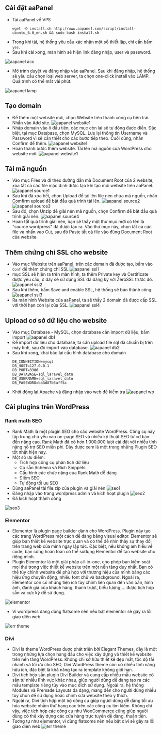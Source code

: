 ## Cài đặt aaPanel
- Tải aaPanel về VPS
	```
	wget -O install.sh http://www.aapanel.com/script/install-ubuntu_6.0_en.sh && sudo bash install.sh
	```
- Trong khi tải, hệ thống yêu cầu xác nhận một số thiết lâp, chỉ cần bấm ``yes``.
- Sau khi cài xong, màn hình sẽ hiện link đăng nhập, user và password.

![aapanel acc](/image/aa_acc.png)
- Mở trình duyệt và đăng nhập vào aaPanel. Sau khi đăng nhập, hệ thống sẽ yêu cầu chọn loại web server, ta chọn one-click install vào LAMP. Quá trình có thể mất vài phút.

![aapanel lamp](/image/aa_lamp.png)
## Tạo domain
- Để thêm một website mới, chọn Website trên thanh công cụ bên trái. Nhấn vào Add site.
![aapanel website1](/image/aa_website1.png)
- Nhập domain vào ô đầu tiên, các mục còn lại sẽ tự động được điền. Đặc biệt, tại mục Database, chọn MySQL. Lưu lại thông tin Username và Password vì sẽ cần thiết cho các bước tiếp theo. Cuối cùng, nhấn Confirm để thêm.
![aapanel website1](/image/aa_website2.png)
- Hoàn thành bước thêm website. Tải lên mã nguồn của WordPress cho website mới.
![aapanel website1](/image/aa_website3.png)
## Tải mã nguồn
- Vào mục Files và đi theo đường dẫn mà Document Root của 2 website, xóa tất cả các file mặc định được tạo khi tạo mới website trên aaPanel.
![aapanel source1](/image/aa_source1.png)
- Sau khi đã xóa hết, chọn Upload để tải lên file nén chứa mã nguồn, nhấn Comfirm upload để bắt đầu quá trình tải lên.
![aapanel source2](/image/aa_source2.png)
![aapanel source3](/image/aa_source3.png)
- Sau đó, chọn Unzip để giải nén mã nguồn, chọn Confirm để bắt đầu quá trình giải nén.
![aapanel source4](/image/aa_source4.png)
- Hoàn tất quá trình giải nén, bạn sẽ thấy một thư mục mới có tên là "source wordpress" đã được tạo ra. Vào thư mục này, chọn tất cả các file và nhấn vào Cut, sau đó Paste tất cả file vào đúng Document Root của website.
## Thêm chứng chỉ SSL cho website
- Vào mục Website trên aaPanel, trên các domain đã được tạo, bấm vào ``Conf`` để thêm chứng chỉ SSL
![aapanel ssl1](/image/aa_ssl1.png)
- mục SSL sẽ hiện ra trên màn hình, ta thêm Private key và Certificate được yêu cầu, ở đây sẽ sử dụng SSL đã đăng ký với ZeroSSL trước đó.
![aapanel ssl2](/image/aa_ssl2.png)
- Sau khi thêm, bấm Save and enable SSL, hệ thống sẽ báo thành công.
![aapanel ssl3](/image/aa_ssl3.png)
- Ra màn hình Website của aaPanel, ta sẽ thấy 2 domain đã được cấp SSL với thời hạn còn lại của SSL.
![aapanel ssl4](/image/aa_ssl4.png)
## Upload cơ sở dữ liệu cho website
- Vào mục Database - MySQL, chọn database cần import dữ liệu, bấm Import
![aapanel db1](/image/aa_db1.png)
- Để import dữ liệu cho database, ta cần upload file sql đã chuẩn bị trên máy tính, sau đó import vào database.
![aapanel db2](/image/aa_db2.png)
- Sau khi xong, khai báo lại cấu hình database cho domain
	```
	DB_CONNECTION=mysql
	DB_HOST=127.0.0.1
	DB_PORT=3306
	DB_DATABASE=sql_laravel_datn
	DB_USERNAME=sql_laravel_datn
	DB_PASSWORD=ba3d87b6aff5a
	```
- Khởi động lại Apache và đăng nhập vào web để kiểm tra
![aapanel wp](/image/aa_wp.png)
## Cài plugins trên WordPress
### Rank math SEO
- Rank Math là một plugin SEO cho các website WordPress. Công cụ này tập trung chủ yếu vào on-page SEO và nhiều kỹ thuật SEO từ cơ bản đến nâng cao. Rank Math đã có hơn 1.000.000 lượt cài đặt với nhiều tính năng hỗ trợ SEO miễn phí. Đây được xem là một trong những Plugin SEO tốt nhất hiện nay.
- Một số ưu điểm:
	+ Tích hợp công cụ phân tích dữ liệu
	+ Có sẵn Schema và Rich Snippets
	+ Cấu hình các chức năng của Rank Math dễ dàng
	+ Điểm SEO
	+ Tự động tối ưu SEO
- Dùng aaPanel tải file.zip của plugin và giải nén
![seo1](/image/seo1.png)
- Đăng nhập vào trang wordpress admin và kích hoạt plugin
![seo2](/image/seo2.png)
- Đã kích hoạt thành công

![seo3](/image/seo3.png)
### Elementor
- Elementor là plugin page builder dành cho WordPress. Plugin này tạo các trang WordPress một cách dễ dàng bằng visual editor. Elementor sẽ giúp bạn thiết kế website trực quan và có thể dễ nhìn thấy sự thay đổi trên trang web của mình ngay lập tức. Đặc biệt, nếu không am hiểu về code, bạn cũng hoàn toàn có thể sửdụng Elementor để tạo website cho riêng mình.
- Plugin Elementor là một giải pháp all-in-one, cho phép bạn kiểm soát mọi thứ trong việc thiết kế website trên một nền tảng duy nhất. Bạn có thể tùy chỉnh website để phù hợp với thương hiệu của mình bằng các hiệu ứng chuyển động, nhiều font chữ và background. Ngoài ra, Elementor còn có những tiện ích tùy chỉnh liên quan đến văn bản, hình ảnh, đánh giá của khách hàng, thanh trượt, biểu tượng,... được tích hợp sẵn và cực kỳ dễ sử dụng.

![elementor](/image/elementor.png)
- Vì wordpress đang dùng flatsome nên nếu bật elementor sẽ gây ra lỗi giao diện web

![err theme](/image/err_theme1.png)
### Divi
- Divi là theme WordPress được phát triển bởi Elegant Themes, đây là một trong những lựa chọn hàng đầu cho việc xây dựng và thiết kế website trên nền tảng WordPress. Không chỉ sở hữu thiết kế đẹp mắt, tốc độ tải nhanh và tối ưu cho SEO, Divi WordPress theme còn có nhiều tính năng hữu ích, đặc biệt là khả năng tạo ra template không giới hạn.
- Divi tích hợp sẵn plugin Divi Builder và cung cấp nhiều mẫu website có sẵn từ nhiều lĩnh vực khác nhau, giúp người dùng dễ dàng tạo ra các mẫu template riêng tùy vào mục đích sử dụng. Ngoài ra, hệ thống Modules và Premade Layouts đa dạng, mang đến cho người dùng nhiều tùy chọn để sử dụng hoặc chỉnh sửa website theo ý thích.
- Ngoài ra, Divi tích hợp một bộ công cụ giúp người dùng dễ dàng tối ưu hóa website nhằm thứ hạng cao trên các công cụ tìm kiếm. Không chỉ vậy, việc tích hợp các công cụ như WooCommerce cũng giúp người dùng có thể xây dựng các cửa hàng trực tuyến dễ dàng, thuận tiện.
- Tương tự như elementor, vì dùng flatsome nên nếu bật divi sẽ gây ra lỗi giao diện web
![err theme](/image/err_theme2.png)
